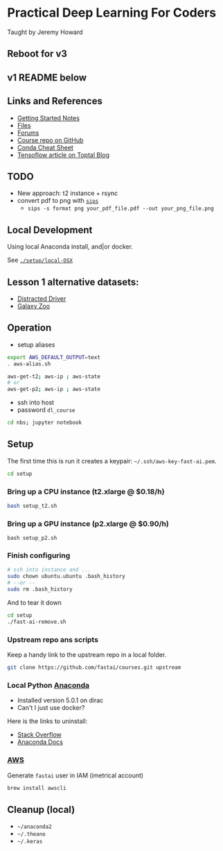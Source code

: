 # Practical Deep Learning For Coders

Taught by Jeremy Howard

## Reboot for v3

## v1 README below

## Links and References

- [Getting Started Notes](http://course.fast.ai/start.html)
- [Files](http://files.fast.ai/)
- [Forums](http://forums.fast.ai/)
- [Course repo on GitHub](https://github.com/fastai/courses/tree/master/setup)
- [Conda Cheat Sheet](https://conda.io/docs/_downloads/conda-cheatsheet.pdf)
- [Tensoflow article on Toptal Blog](https://www.toptal.com/machine-learning/tensorflow-machine-learning-tutorial)

## TODO

- New approach: t2 instance + rsync
- convert pdf to png with [`sips`](https://ademcan.net/blog/2013/04/10/how-to-convert-pdf-to-png-from-the-command-line-on-a-mac/)
  - `sips -s format png your_pdf_file.pdf --out your_png_file.png`
  
## Local Development

Using local Anaconda install, and|or docker.

See [`./setup/local-OSX`](./setup/local-OSX/README.md)

## Lesson 1 alternative datasets:

- [Distracted Driver](https://www.kaggle.com/c/state-farm-distracted-driver-detection/data)
- [Galaxy Zoo](https://www.kaggle.com/c/galaxy-zoo-the-galaxy-challenge/data)

## Operation

- setup aliases

```bash
export AWS_DEFAULT_OUTPUT=text
. aws-alias.sh 

aws-get-t2; aws-ip ; aws-state
# or
aws-get-p2; aws-ip ; aws-state
```

- ssh into host
- password `dl_course`

```bash
cd nbs; jupyter notebook
```

## Setup 

The first time this is run it creates a keypair: `~/.ssh/aws-key-fast-ai.pem`.

```bash
cd setup
```

### Bring up a CPU instance (t2.xlarge @ $0.18/h)

```bash
bash setup_t2.sh
```

### Bring up a GPU instance (p2.xlarge @ $0.90/h)

```
bash setup_p2.sh
```

### Finish configuring

```bash
# ssh into instance and ...
sudo chown ubuntu.ubuntu .bash_history
# --or --
sudo rm .bash_history
```

And to tear it down

```bash
cd setup
./fast-ai-remove.sh 
```

### Upstream repo ans scripts

Keep a handy link to the upstream repo in a local folder.

```bash
git clone https://github.com/fastai/courses.git upstream
```

### Local Python [Anaconda](https://www.anaconda.com/download/#macos)

- Installed version 5.0.1 on dirac
- Can't I just use docker?

Here is the links to uninstall:

- [Stack Overflow](https://stackoverflow.com/questions/22585235/python-anaconda-how-to-safely-uninstall)
- [Anaconda Docs](https://docs.anaconda.com/anaconda/install/uninstall)

### [AWS](http://course.fast.ai/lessons/aws.html)

Generate `fastai` user in IAM (imetrical account)

```bash
brew install awscli
```

## Cleanup (local)

- `~/anaconda2`
- `~/.theano`
- `~/.keras`
